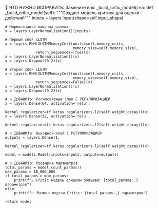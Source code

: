 

🔧 ЧТО НУЖНО ИСПРАВИТЬ:
Замените ваш _build_critic_model() на:
def _build_critic_model(self):
    """Создает модель критика для оценки действий"""
    inputs = layers.Input(shape=self.input_shape)
    
    # Нормализация входных данных
    x = layers.LayerNormalization()(inputs)
    
    # Первый слой xLSTM
    x = layers.RNN(XLSTMMemoryCell(units=self.memory_units,
                                   memory_size=self.memory_size),
                  return_sequences=True)(x)
    x = layers.LayerNormalization()(x)
    x = layers.Dropout(0.2)(x)
    
    # Второй слой xLSTM
    x = layers.RNN(XLSTMMemoryCell(units=self.memory_units,
                                   memory_size=self.memory_size),
                  return_sequences=False)(x)
    x = layers.LayerNormalization()(x)
    x = layers.Dropout(0.2)(x)
    
    # 🔥 ДОБАВИТЬ: Полносвязные слои С РЕГУЛЯРИЗАЦИЕЙ
    x = layers.Dense(64, activation='relu',
                    kernel_regularizer=tf.keras.regularizers.l2(self.weight_decay))(x)
    x = layers.Dense(32, activation='relu',
                    kernel_regularizer=tf.keras.regularizers.l2(self.weight_decay))(x)
    
    # 🔥 ДОБАВИТЬ: Выходной слой С РЕГУЛЯРИЗАЦИЕЙ
    outputs = layers.Dense(1, 
                          kernel_regularizer=tf.keras.regularizers.l2(self.weight_decay))(x)
    
    model = models.Model(inputs=inputs, outputs=outputs)
    
    # 🔥 ДОБАВИТЬ: Проверка параметров
    total_params = model.count_params()
    max_params = 10_000_000
    if total_params > max_params:
        print(f"⚠️ Critic модель слишком большая: {total_params:,} параметров")
    else:
        print(f"✅ Размер модели Critic: {total_params:,} параметров")
    
    return model
